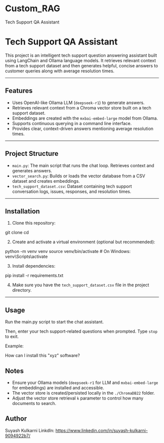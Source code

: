 # Custom_RAG
Tech Support QA Assistant
# Tech Support QA Assistant

This project is an intelligent tech support question answering assistant built using LangChain and Ollama language models. It retrieves relevant context from a tech support dataset and then generates helpful, concise answers to customer queries along with average resolution times.

---

## Features

- Uses OpenAI-like Ollama LLM (`deepseek-r1`) to generate answers.
- Retrieves relevant context from a Chroma vector store built on a tech support dataset.
- Embeddings are created with the `mxbai-embed-large` model from Ollama.
- Supports continuous querying in a command line interface.
- Provides clear, context-driven answers mentioning average resolution times.

---

## Project Structure

- `main.py`: The main script that runs the chat loop. Retrieves context and generates answers.
- `vector_search.py`: Builds or loads the vector database from a CSV dataset and creates embeddings.
- `tech_support_dataset.csv`: Dataset containing tech support conversation logs, issues, responses, and resolution times.

---

## Installation

1. Clone this repository:

git clone <repo-url>
cd <repo-directory>

2. Create and activate a virtual environment (optional but recommended):

python -m venv venv
source venv/bin/activate # On Windows: venv\Scripts\activate


3. Install dependencies:

pip install -r requirements.txt


4. Make sure you have the `tech_support_dataset.csv` file in the project directory.

---

## Usage

Run the main.py script to start the chat assistant.

Then, enter your tech support-related questions when prompted. Type `stop` to exit.

Example:

How can I install this "xyz" software?

## Notes

- Ensure your Ollama models (`deepseek-r1` for LLM and `mxbai-embed-large` for embeddings) are installed and accessible.
- The vector store is created/persisted locally in the `./ChromaDB22` folder.
- Adjust the vector store retrieval `k` parameter to control how many documents to search.

## Author

Suyash Kulkarni
LinkdIn: https://www.linkedin.com/in/suyash-kulkarni-9094922b7/

